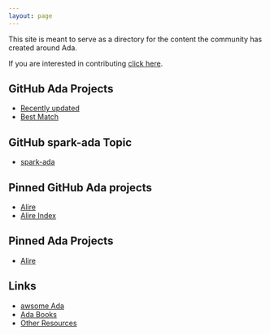 ```yaml
---
layout: page
---
```


This site is meant to serve as a directory for the content the
community has created around Ada.

If you are interested in contributing [click here](https://github.com/jquorning/ada.github.io).

## GitHub Ada Projects

- [Recently updated](https://github.com/topics/ada?l=ada&o=desc&s=updated)
- [Best Match](https://github.com/topics/ada?l=ada&o=desc&s=)

## GitHub spark-ada Topic

- [spark-ada](https://github.com/topics/spark-ada)

## Pinned GitHub Ada projects

- [Alire](https://github.com/alire-project/alire)
- [Alire Index](https://github.com/alire-project/alire-index)

## Pinned Ada Projects

- [Alire](https://alire.ada.dev)

## Links

- [awsome Ada](https://github.com/ohenley/awesome-ada)
- [Ada Books](/books/)
- [Other Resources](/other/)
